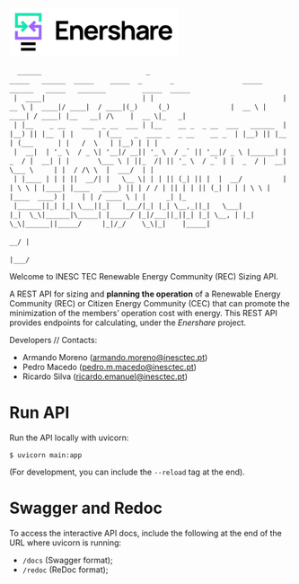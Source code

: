 ![alt text](figures/logo_Enershare.png)
```
  ______                          _                                  _____   ______  _____    _____  _       _                 _____   ______   _____   _______         _____  _____ 
 |  ____|                        | |                                |  __ \ |  ____|/ ____|  / ____|(_)     (_)               |  __ \ |  ____| / ____| |__   __| /\    |  __ \|_   _|
 | |__    _ __    ___  _ __  ___ | |__    __ _  _ __  ___   ______  | |__) || |__  | |      | (___   _  ____ _  _ __    __ _  | |__) || |__   | (___      | |   /  \   | |__) | | |  
 |  __|  | '_ \  / _ \| '__|/ __|| '_ \  / _` || '__|/ _ \ |______| |  _  / |  __| | |       \___ \ | ||_  /| || '_ \  / _` | |  _  / |  __|   \___ \     | |  / /\ \  |  ___/  | |  
 | |____ | | | ||  __/| |   \__ \| | | || (_| || |  |  __/          | | \ \ | |____| |____   ____) || | / / | || | | || (_| | | | \ \ | |____  ____) |    | | / ____ \ | |     _| |_ 
 |______||_| |_| \___||_|   |___/|_| |_| \__,_||_|   \___|          |_|  \_\|______|\_____| |_____/ |_|/___||_||_| |_| \__, | |_|  \_\|______||_____/     |_|/_/    \_\|_|    |_____|
                                                                                                                        __/ |                                                        
                                                                                                                       |___/                                                         
```
Welcome to INESC TEC Renewable Energy Community (REC) Sizing API.

A REST API for sizing and **planning the operation** of a Renewable Energy Community (REC) or
Citizen Energy Community (CEC) that can promote the minimization of the members’ operation cost with energy.
This REST API provides endpoints for calculating, under the *Enershare* project.

Developers // Contacts:

* Armando Moreno (armando.moreno@inesctec.pt)
* Pedro Macedo (pedro.m.macedo@inesctec.pt)
* Ricardo Silva (ricardo.emanuel@inesctec.pt)


# Run API
Run the API locally with uvicorn:
```shell
$ uvicorn main:app 
```
(For development, you can include the ```--reload``` tag at the end).

# Swagger and Redoc
To access the interactive API docs, include the following at the end of the URL where uvicorn is running: 
- ```/docs``` (Swagger format);
- ```/redoc``` (ReDoc format);
